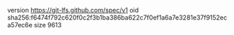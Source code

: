 version https://git-lfs.github.com/spec/v1
oid sha256:f6474f792c620f0c2f3b1ba386ba622c7f0ef1a6a7e3281e37f9152eca57ec6e
size 9613
